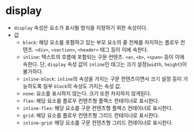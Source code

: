 # display

- `display` 속성은 요소가 표시될 방식을 지정하기 위한 속성이다.
- 값
  - `block`: 해당 요소를 포함하고 있는 부모 요소의 줄 전체를 차지하는 플로우 컨텐츠. `<div>`, `<section>`, `<header>` 태그 등이 이에 속한다. 
  - `inline`: 텍스트의 흐름에 포함되는 구문 컨텐츠. `<a>`, `<b>`, `<span>` 등이 이에 속한다. 단, `display` 속성 값이 `inline`인 태그는 크기 설정(`width`, `height`)이 불가하다. 
  - `inline-block`: `inline`의 속성을 가지는 구문 컨텐츠이면서 크기 설정 등이 가능하도록 일부 `block`의 속성도 가지는 속성 값.
  - `none`: 요소를 표시하지 않는다. 크기 또한 차지하지 않게된다.
  - `flex`: 해당 요소를 플로우 컨텐츠형 플렉스 컨테이너로 표시한다.
  - `inline-flex`: 해당 요소를 구문 컨텐츠형 플렉스 컨테이너로 표시한다.
  - `grid`: 해당 요소를 플로우 컨텐츠형 그리드 컨테이너로 표시한다.
  - `inline-grid`: 해당 요소를 구문 컨텐츠형 그리드 컨테이너로 표시한다.